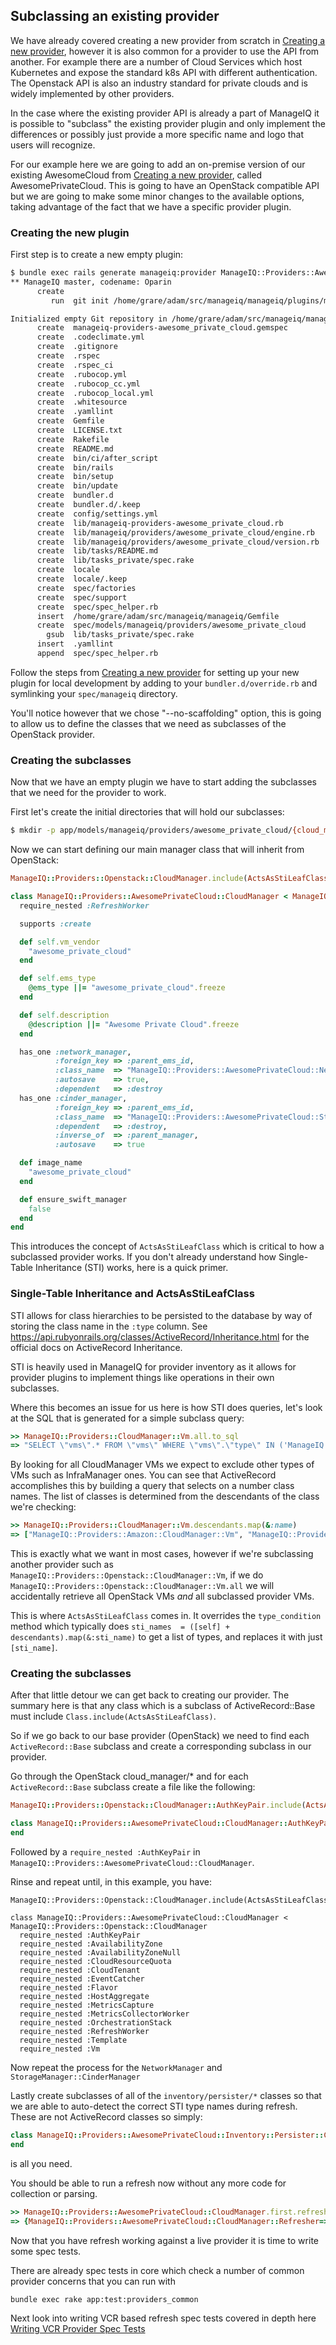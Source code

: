 ## Subclassing an existing provider

We have already covered creating a new provider from scratch in [Creating a new provider](writing_a_new_provider.md), however it is also common for a provider to use the API from another.  For example there are a number of Cloud Services which host Kubernetes and expose the standard k8s API with different authentication.  The Openstack API is also an industry standard for private clouds and is widely implemented by other providers.

In the case where the existing provider API is already a part of ManageIQ it is possible to "subclass" the existing provider plugin and only implement the differences or possibly just provide a more specific name and logo that users will recognize.

For our example here we are going to add an on-premise version of our existing AwesomeCloud from [Creating a new provider](writing_a_new_provider.md), called AwesomePrivateCloud.  This is going to have an OpenStack compatible API but we are going to make some minor changes to the available options, taking advantage of the fact that we have a specific provider plugin.

### Creating the new plugin

First step is to create a new empty plugin:
```bash
$ bundle exec rails generate manageiq:provider ManageIQ::Providers::AwesomePrivateCloud --no-scaffolding --vcr
** ManageIQ master, codename: Oparin
      create  
         run  git init /home/grare/adam/src/manageiq/manageiq/plugins/manageiq-providers-awesome_private_cloud from "."

Initialized empty Git repository in /home/grare/adam/src/manageiq/manageiq/plugins/manageiq-providers-awesome_private_cloud/.git/
      create  manageiq-providers-awesome_private_cloud.gemspec
      create  .codeclimate.yml
      create  .gitignore
      create  .rspec
      create  .rspec_ci
      create  .rubocop.yml
      create  .rubocop_cc.yml
      create  .rubocop_local.yml
      create  .whitesource
      create  .yamllint
      create  Gemfile
      create  LICENSE.txt
      create  Rakefile
      create  README.md
      create  bin/ci/after_script
      create  bin/rails
      create  bin/setup
      create  bin/update
      create  bundler.d
      create  bundler.d/.keep
      create  config/settings.yml
      create  lib/manageiq-providers-awesome_private_cloud.rb
      create  lib/manageiq/providers/awesome_private_cloud/engine.rb
      create  lib/manageiq/providers/awesome_private_cloud/version.rb
      create  lib/tasks/README.md
      create  lib/tasks_private/spec.rake
      create  locale
      create  locale/.keep
      create  spec/factories
      create  spec/support
      create  spec/spec_helper.rb
      insert  /home/grare/adam/src/manageiq/manageiq/Gemfile
      create  spec/models/manageiq/providers/awesome_private_cloud
        gsub  lib/tasks_private/spec.rake
      insert  .yamllint
      append  spec/spec_helper.rb

```

Follow the steps from [Creating a new provider](writing_a_new_provider.md) for setting up your new plugin for local development by adding to your `bundler.d/override.rb` and symlinking your `spec/manageiq` directory.

You'll notice however that we chose "--no-scaffolding" option, this is going to allow us to define the classes that we need as subclasses of the OpenStack provider.

### Creating the subclasses

Now that we have an empty plugin we have to start adding the subclasses that we need for the provider to work.

First let's create the initial directories that will hold our subclasses:
```bash
$ mkdir -p app/models/manageiq/providers/awesome_private_cloud/{cloud_manager,network_manager,storage_manager} app/models/manageiq/providers/awesome_private_cloud/inventory/{collector,parser,persister}
```

Now we can start defining our main manager class that will inherit from OpenStack:
```ruby
ManageIQ::Providers::Openstack::CloudManager.include(ActsAsStiLeafClass)

class ManageIQ::Providers::AwesomePrivateCloud::CloudManager < ManageIQ::Providers::Openstack::CloudManager
  require_nested :RefreshWorker

  supports :create

  def self.vm_vendor
    "awesome_private_cloud"
  end

  def self.ems_type
    @ems_type ||= "awesome_private_cloud".freeze
  end

  def self.description
    @description ||= "Awesome Private Cloud".freeze
  end

  has_one :network_manager,
          :foreign_key => :parent_ems_id,
          :class_name  => "ManageIQ::Providers::AwesomePrivateCloud::NetworkManager",
          :autosave    => true,
          :dependent   => :destroy
  has_one :cinder_manager,
          :foreign_key => :parent_ems_id,
          :class_name  => "ManageIQ::Providers::AwesomePrivateCloud::StorageManager::CinderManager",
          :dependent   => :destroy,
          :inverse_of  => :parent_manager,
          :autosave    => true

  def image_name
    "awesome_private_cloud"
  end

  def ensure_swift_manager
    false
  end
end
```

This introduces the concept of `ActsAsStiLeafClass` which is critical to how a subclassed provider works.  If you don't already understand how Single-Table Inheritance (STI) works, here is a quick primer.

### Single-Table Inheritance and ActsAsStiLeafClass

STI allows for class hierarchies to be persisted to the database by way of storing the class name in the `:type` column.  See https://api.rubyonrails.org/classes/ActiveRecord/Inheritance.html for the official docs on ActiveRecord Inheritance.

STI is heavily used in ManageIQ for provider inventory as it allows for provider plugins to implement things like operations in their own subclasses.

Where this becomes an issue for us here is how STI does queries, let's look at the SQL that is generated for a simple subclass query:
```ruby
>> ManageIQ::Providers::CloudManager::Vm.all.to_sql
=> "SELECT \"vms\".* FROM \"vms\" WHERE \"vms\".\"type\" IN ('ManageIQ::Providers::CloudManager::Vm', 'ManageIQ::Providers::Amazon::CloudManager::Vm', 'ManageIQ::Providers::Azure::CloudManager::Vm', 'ManageIQ::Providers::AzureStack::CloudManager::Vm', 'ManageIQ::Providers::Google::CloudManager::Vm', 'ManageIQ::Providers::IbmCloud::PowerVirtualServers::CloudManager::Vm', 'ManageIQ::Providers::IbmCloud::VPC::CloudManager::Vm', 'ManageIQ::Providers::Openstack::CloudManager::Vm', 'ManageIQ::Providers::IbmCic::CloudManager::Vm', 'ManageIQ::Providers::IbmPowerVc::CloudManager::Vm', 'ManageIQ::Providers::OracleCloud::CloudManager::Vm', 'ManageIQ::Providers::Vmware::CloudManager::Vm') AND \"vms\".\"template\" = FALSE"
```

By looking for all CloudManager VMs we expect to exclude other types of VMs such as InfraManager ones.  You can see that ActiveRecord accomplishes this by building a query that selects on a number class names.  The list of classes is determined from the descendants of the class we're checking:
```ruby
>> ManageIQ::Providers::CloudManager::Vm.descendants.map(&:name)
=> ["ManageIQ::Providers::Amazon::CloudManager::Vm", "ManageIQ::Providers::Azure::CloudManager::Vm", "ManageIQ::Providers::AzureStack::CloudManager::Vm", "ManageIQ::Providers::Google::CloudManager::Vm", "ManageIQ::Providers::IbmCloud::PowerVirtualServers::CloudManager::Vm", "ManageIQ::Providers::IbmCloud::VPC::CloudManager::Vm", "ManageIQ::Providers::Openstack::CloudManager::Vm", "ManageIQ::Providers::IbmCic::CloudManager::Vm", "ManageIQ::Providers::IbmPowerVc::CloudManager::Vm", "ManageIQ::Providers::OracleCloud::CloudManager::Vm", "ManageIQ::Providers::Vmware::CloudManager::Vm"]
```

This is exactly what we want in most cases, however if we're subclassing another provider such as `ManageIQ::Providers::Openstack::CloudManager::Vm`, if we do `ManageIQ::Providers::Openstack::CloudManager::Vm.all` we will accidentally retrieve all OpenStack VMs _and_ all subclassed provider VMs.

This is where `ActsAsStiLeafClass` comes in.  It overrides the `type_condition` method which typically does `sti_names  = ([self] + descendants).map(&:sti_name)` to get a list of types, and replaces it with just `[sti_name]`.

### Creating the subclasses

After that little detour we can get back to creating our provider.  The summary here is that any class which is a subclass of ActiveRecord::Base must include `Class.include(ActsAsStiLeafClass)`.

So if we go back to our base provider (OpenStack) we need to find each `ActiveRecord::Base` subclass and create a corresponding subclass in our provider.

Go through the OpenStack cloud_manager/* and for each `ActiveRecord::Base` subclass create a file like the following:
```ruby
ManageIQ::Providers::Openstack::CloudManager::AuthKeyPair.include(ActsAsStiLeafClass)

class ManageIQ::Providers::AwesomePrivateCloud::CloudManager::AuthKeyPair < ManageIQ::Providers::Openstack::CloudManager::AuthKeyPair
end
```
Followed by a `require_nested :AuthKeyPair` in `ManageIQ::Providers::AwesomePrivateCloud::CloudManager`.

Rinse and repeat until, in this example, you have:
```
ManageIQ::Providers::Openstack::CloudManager.include(ActsAsStiLeafClass)

class ManageIQ::Providers::AwesomePrivateCloud::CloudManager < ManageIQ::Providers::Openstack::CloudManager
  require_nested :AuthKeyPair
  require_nested :AvailabilityZone
  require_nested :AvailabilityZoneNull
  require_nested :CloudResourceQuota
  require_nested :CloudTenant
  require_nested :EventCatcher
  require_nested :Flavor
  require_nested :HostAggregate
  require_nested :MetricsCapture
  require_nested :MetricsCollectorWorker
  require_nested :OrchestrationStack
  require_nested :RefreshWorker
  require_nested :Template
  require_nested :Vm
```

Now repeat the process for the `NetworkManager` and `StorageManager::CinderManager`

Lastly create subclasses of all of the `inventory/persister/*` classes so that we are able to auto-detect the correct STI type names during refresh.  These are not ActiveRecord classes so simply:
```ruby
class ManageIQ::Providers::AwesomePrivateCloud::Inventory::Persister::CloudManager < ManageIQ::Providers::Openstack::Inventory::Persister::CloudManager
end
```
is all you need.

You should be able to run a refresh now without any more code for collection or parsing.

```ruby
>> ManageIQ::Providers::AwesomePrivateCloud::CloudManager.first.refresh
=> {ManageIQ::Providers::AwesomePrivateCloud::CloudManager::Refresher=>[#<ManageIQ::Providers::AwesomePrivateCloud::CloudManager id: 12...
```

Now that you have refresh working against a live provider it is time to write some spec tests.

There are already spec tests in core which check a number of common provider concerns that you can run with
```bash
bundle exec rake app:test:providers_common
```

Next look into writing VCR based refresh spec tests covered in depth here [Writing VCR Provider Spec Tests](writing_vcr_specs.md)
